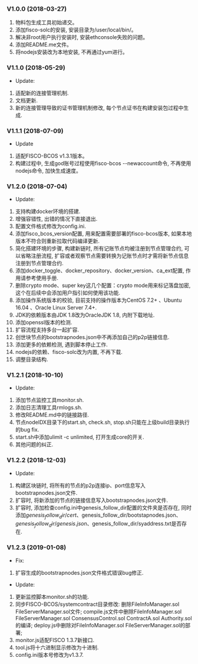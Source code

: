### V1.0.0 (2018-03-27)  

1. 物料包生成工具初始递交。  
2. 添加fisco-solc的安装, 安装目录为/user/local/bin/。  
3. 解决非root用户执行安装时, 安装ethconsole失败的问题。 
4. 添加README.me文件。   
5. 将nodejs安装改为本地安装, 不再通过yum进行。 

### V1.1.0 (2018-05-29)  
* Update:  
1. 适配新的连接管理机制.  
2. 文档更新.  
3. 新的连接管理导致的证书管理机制修改, 每个节点证书在构建安装包过程中生成.  

### V1.1.1 (2018-07-09)
* Update
1. 适配FISCO-BCOS v1.3.1版本。
2. 构建过程中, 生成god账号过程使用fisco-bcos --newaccount命令, 不再使用nodejs命令, 加快生成速度。

### V1.2.0 (2018-07-04) 
* Update:
1. 支持构建docker环境的搭建. 
2. 增强容错性, 出错的情况下直接退出. 
3. 配置文件格式修改为config.ini. 
3. 添加fisco_bcos_version配置, 用来配置需要部署的fisco-bcos版本, 如果本地版本不符合则重新拉取代码编译更新.  
4. 简化搭建环境的步骤, 构建新链时, 所有记账节点均被注册到节点管理合约, 可以省略注册流程, 扩容或者观察节点需要转换为记账节点时才需将新节点信息注册到节点管理合约. 
5. 添加docker_toggle、docker_repository、docker_version、ca_ext配置, 作用请参考使用手册. 
6. 删除crypto mode、super key这几个配置：crypto mode用来标记落盘加密, 这个在后续中会添加用户指引如何使用该功能. 
7. 添加操作系统版本的校验, 目前支持的操作版本为CentOS 7.2+ 、Ubuntu 16.04 、Oracle Linux Server 7.4+.
7. JDK的依赖版本由JDK 1.8改为OracleJDK 1.8, 内附下载地址.  
8. 添加openssl版本的检测.
9. 扩容流程支持多台一起扩容.
10. 创世块节点的bootstrapnodes.json中不再添加自己的p2p链接信息.  
11. 添加更多的依赖检测, 遇到脚本停止工作.  
12. nodejs的依赖、fisco-solc改为内置, 不再下载.  
13. 调整目录结构.

### V1.2.1 (2018-10-10)
* Update:
1. 添加节点监控工具monitor.sh.
2. 添加日志清理工具rmlogs.sh.
3. 修改README.md中的链接路径.
4. 节点nodeIDX目录下的start.sh, check.sh, stop.sh只能在上级build目录执行的bug fix.
5. start.sh中添加ulimit -c unlimited, 打开生成core的开关.
6. 其他问题的纠正.

### V1.2.2 (2018-12-03)
* Update:
1. 构建区块链时, 将所有的节点的p2p连接ip、port信息写入bootstrapnodes.json文件.  
2. 扩容时, 将新添加的节点的链接信息写入bootstrapnodes.json文件.  
3. 扩容时, 添加检查config.ini中genesis_follow_dir配置的文件夹是否存在, 同时添加$genesis_follow_dir/cert、$genesis_follow_dir/bootstapnodes.json、$genesis_follow_dir/genesis.json、$genesis_follow_dir/syaddress.txt是否存在.

### V1.2.3 (2019-01-08)  
* Fix:  
1. 扩容生成的bootstrapnodes.json文件格式错误bug修正.  

* Update:
1. 更新监控脚本monitor.sh的功能.
2. 同步FISCO-BCOS/systemcontract目录修改: 删除FileInfoManager.sol FileServerManager.sol文件; compile.js文件中删除FileInfoManager.sol FileServerManager.sol ConsensusControl.sol ContractA.sol Authority.sol的编译; deploy.js中删除对FileInfoManager.sol FileServerManager.sol的部署;
3. monitor.js适配FISCO 1.3.7新接口.  
4. tool.js将十六进制显示修改为十进制.  
5. config.ini版本号修改为v1.3.7.